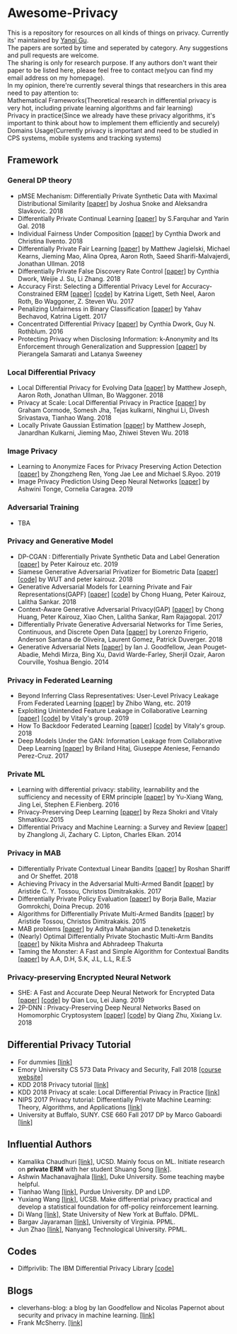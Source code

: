 # Awesome-Privacy  

This is a repository for resources on all kinds of things on privacy. Currently its' maintained by [Yanqi Gu](https://guyanqi.github.io).   
The papers are sorted by time and seperated by category. Any suggestions and pull requests are welcome.  
The sharing is only for research purpose. If any authors don't want their paper to be listed here, please feel free to contact me(you can find my email address on my homepage).  
In my opinion, there're currently several things that researchers in this area need to pay attention to:   
Mathematical Frameworks(Theoretical research in differential privacy is very hot, including private learning algorithms and fair learning)   
Privacy in practice(Since we already have these privacy algorithms, it's important to think about how to implement them efficiently and securely)   
Domains Usage(Currently privacy is important and need to be studied in CPS systems, mobile systems and tracking systems)    

## Framework

### General DP theory  
* pMSE Mechanism: Differentially Private Synthetic Data with Maximal Distributional Similarity [[paper]](https://arxiv.org/pdf/1805.09392.pdf) by Joshua Snoke and Aleksandra Slavkovic. 2018
* Differentially Private Continual Learning [[paper]](https://arxiv.org/pdf/1902.06497.pdf) by S.Farquhar and Yarin Gal. 2018
* Individual Fairness Under Composition [[paper]](http://www.fatml.org/media/documents/individual_fairness_under_composition.pdf) by Cynthia Dwork and Christina Ilvento. 2018  
* Differentially Private Fair Learning [[paper]](https://arxiv.org/abs/1812.02696) by Matthew Jagielski, Michael Kearns, Jieming Mao, Alina Oprea, Aaron Roth, Saeed Sharifi-Malvajerdi, Jonathan Ullman. 2018  
* Differentially Private False Discovery Rate Control [[paper]](https://arxiv.org/abs/1807.04209) by Cynthia Dwork, Weijie J. Su, Li Zhang. 2018  
* Accuracy First: Selecting a Differential Privacy Level for Accuracy-Constrained ERM [[paper]](https://arxiv.org/abs/1705.10829) [[code]](https://github.com/steven7woo/Accuracy-First-Differential-Privacy) by Katrina Ligett, Seth Neel, Aaron Roth, Bo Waggoner, Z. Steven Wu. 2017  
* Penalizing Unfairness in Binary Classification [[paper]](https://arxiv.org/abs/1707.00044) by Yahav Bechavod, Katrina Ligett. 2017  
* Concentrated Differential Privacy [[paper]](https://arxiv.org/abs/1603.01887) by Cynthia Dwork, Guy N. Rothblum. 2016  
* Protecting Privacy when Disclosing Information: k-Anonymity and Its Enforcement through Generalization and Suppression [[paper]](https://epic.org/privacy/reidentification/Samarati_Sweeney_paper.pdf) by Pierangela Samarati and Latanya Sweeney  

### Local Differential Privacy  
* Local Differential Privacy for Evolving Data [[paper]](https://arxiv.org/abs/1802.07128) by Matthew Joseph, Aaron Roth, Jonathan Ullman, Bo Waggoner. 2018  
* Privacy at Scale: Local Differential Privacy in Practice [[paper]](http://dimacs.rutgers.edu/~graham/pubs/papers/ldptutorial.pdf) by Graham Cormode, Somesh Jha, Tejas kulkarni, Ninghui Li, Divesh Srivastava, Tianhao Wang. 2018  
* Locally Private Gaussian Estimation [[paper]](https://arxiv.org/abs/1811.08382) by Matthew Joseph, Janardhan Kulkarni, Jieming Mao, Zhiwei Steven Wu. 2018  

### Image Privacy
* Learning to Anonymize Faces for Privacy Preserving Action Detection [[paper]](https://web.cs.ucdavis.edu/~yjlee/projects/eccv2018-privacy.pdf) by Zhongzheng Ren, Yong Jae Lee and Michael S.Ryoo. 2019
* Image Privacy Prediction Using Deep Neural Networks [[paper]](https://arxiv.org/pdf/1903.03695.pdf) by Ashwini Tonge, Cornelia Caragea. 2019

### Adversarial Training
* TBA

### Privacy and Generative Model
* DP-CGAN : Differentially Private Synthetic Data and Label Generation [[paper]](http://openaccess.thecvf.com/content_CVPRW_2019/papers/CV-COPS/Torkzadehmahani_DP-CGAN_Differentially_Private_Synthetic_Data_and_Label_Generation_CVPRW_2019_paper.pdf) by Peter Kairouz etc. 2019
* Siamese Generative Adversarial Privatizer for Biometric Data [[paper]](https://arxiv.org/pdf/1804.08757.pdf) [[code]](https://github.com/WUT-ML/privacy) by WUT and peter kairouz. 2018
* Generative Adversarial Models for Learning Private and Fair Representations(GAPF) [[paper]](https://arxiv.org/abs/1807.05306) [[code]](https://github.com/cabreraalex/private-fair-GAN) by Chong Huang, Peter Kairouz, Lalitha Sankar. 2018
* Context-Aware Generative Adversarial Privacy(GAP) [[paper]](https://arxiv.org/abs/1710.09549) by Chong Huang, Peter Kairouz, Xiao Chen, Lalitha Sankar, Ram Rajagopal. 2017  
* Differentially Private Generative Adversarial Networks for Time Series, Continuous, and Discrete Open Data
 [[paper]](https://arxiv.org/abs/1901.02477) by Lorenzo Frigerio, Anderson Santana de Oliveira, Laurent Gomez, Patrick Duverger. 2018   
* Generative Adversarial Nets [[paper]](https://arxiv.org/abs/1406.2661) by Ian J. Goodfellow, Jean Pouget-Abadie, Mehdi Mirza, Bing Xu, David Warde-Farley, Sherjil Ozair, Aaron Courville, Yoshua Bengio. 2014  

### Privacy in Federated Learning  
* Beyond Inferring Class Representatives: User-Level Privacy Leakage From Federated Learning [[paper]](https://arxiv.org/pdf/1812.00535.pdf) by Zhibo Wang, etc. 2019
* Exploiting Unintended Feature Leakage in Collaborative Learning [[paper]](https://arxiv.org/pdf/1805.04049.pdf) [[code]](https://github.com/csong27/property-inference-collaborative-ml) by Vitaly's group. 2019
* How To Backdoor Federated Learning [[paper]](https://arxiv.org/abs/1807.00459) [[code]](https://github.com/ebagdasa/backdoor_federated_learning) by Vitaly's group. 2018
* Deep Models Under the GAN: Information Leakage from Collaborative Deep Learning [[paper]](https://arxiv.org/abs/1702.07464) by Briland Hitaj, Giuseppe Ateniese, Fernando Perez-Cruz. 2017  

### Private ML  
* Learning with differential privacy: stability, learnability and the sufficiency and necessity of ERM principle [[paper]](https://dl.acm.org/citation.cfm?id=3053465) by Yu-Xiang Wang, Jing Lei, Stephen E.Fienberg. 2016  
* Privacy-Preserving Deep Learning [[paper]](https://www.cs.cornell.edu/~shmat/shmat_ccs15.pdf) by Reza Shokri and Vitaly Shmatikov.2015  
* Differential Privacy and Machine Learning: a Survey and Review [[paper]](https://arxiv.org/abs/1412.7584) by Zhanglong Ji, Zachary C. Lipton, Charles Elkan. 2014  

### Privacy in MAB  
* Differentially Private Contextual Linear Bandits [[paper]](https://arxiv.org/pdf/1810.00068.pdf) by Roshan Shariff and Or Sheffet. 2018  
* Achieving Privacy in the Adversarial Multi-Armed Bandit [[paper]](https://arxiv.org/abs/1701.04222) by Aristide C. Y. Tossou, Christos Dimitrakakis. 2017  
* Differentially Private Policy Evaluation [[paper]](https://arxiv.org/abs/1603.02010) by Borja Balle, Maziar Gomrokchi, Doina Precup. 2016  
* Algorithms for Differentially Private Multi-Armed Bandits [[paper]](https://arxiv.org/abs/1511.08681) by Aristide Tossou, Christos Dimitrakakis. 2015  
* MAB problems [[paper]](http://web.eecs.umich.edu/faculty/teneketzis/papers/MAB-Survey.pdf) by Aditya Mahajan and D.teneketzis  
* (Nearly) Optimal Differentially Private Stochastic Multi-Arm Bandits [[paper]](http://auai.org/uai2015/proceedings/papers/58.pdf) by Nikita Mishra and Abhradeep Thakurta  
* Taming the Monster: A Fast and Simple Algorithm for Contextual Bandits [[paper]](http://proceedings.mlr.press/v32/agarwalb14.pdf) by A.A, D.H, S.K, J.L, L.L, R.E.S  

### Privacy-preserving Encrypted Neural Network
* SHE: A Fast and Accurate Deep Neural Network for Encrypted Data [[paper]](https://arxiv.org/abs/1906.00148) [[code]](https://github.com/safednn/SHE) by Qian Lou, Lei Jiang. 2019
* 2P-DNN : Privacy-Preserving Deep Neural Networks Based on Homomorphic Cryptosystem [[paper]](https://arxiv.org/abs/1807.08459) [[code]](https://github.com/zhustrong/pigstrong/tree/master/pigstrong) by Qiang Zhu, Xixiang Lv. 2018


## Differential Privacy Tutorial
* For dummies [[link]](https://robertovitillo.com/2016/07/29/differential-privacy-for-dummies/)
* Emory University CS 573 Data Privacy and Security, Fall 2018 [[course website]](http://www.cs.emory.edu/~lxiong/cs573/)
* KDD 2018 Privacy tutorial [[link]](https://sites.google.com/view/kdd2018privacytutorial)
* KDD 2018 Privacy at scale: Local Differential Privacy in Practice [[link]](https://sites.google.com/view/kdd2018-tutorial/home)
* NIPS 2017 Privacy tutorial: Differentially Private Machine Learning: Theory, Algorithms, and Applications [[link]](https://www.ece.rutgers.edu/~asarwate/nips2017/)
* University at Buffalo, SUNY. CSE 660 Fall 2017 DP by Marco Gaboardi [[link]](https://www.acsu.buffalo.edu/~gaboardi/teaching/CSE660-fall17.html) 

## Influential Authors 

* Kamalika Chaudhuri [[link]](http://cseweb.ucsd.edu/~kamalika/), UCSD. Mainly focus on ML. Initiate research on **private ERM** with her student Shuang Song [[link]](http://cseweb.ucsd.edu/~shs037/). 
* Ashwin Machanavajjhala [[link]](https://users.cs.duke.edu/~ashwin/index.html), Duke University. Some teaching maybe helpful.
* Tianhao Wang [[link]](https://tianhao.wang), Purdue University. DP and LDP.
* Yuxiang Wang [[link]](https://sites.cs.ucsb.edu/~yuxiangw/index.html), UCSB. Make differential privacy practical and develop a statistical foundation for off-policy reinforcement learning.
* Di Wang [[link]](http://www.acsu.buffalo.edu/~dwang45/), State University of New York at Buffalo. DPML. 
* Bargav Jayaraman [[link]](https://bargavjayaraman.github.io), University of Virginia. PPML.
* Jun Zhao [[link]](https://junzhao-cmu.wixsite.com/resume), Nanyang Technological University. PPML.

## Codes
* Diffprivlib: The IBM Differential Privacy Library [[code]](https://github.com/IBM/differential-privacy-library)

## Blogs
* cleverhans-blog: a blog by Ian Goodfellow and Nicolas Papernot about security and privacy in machine learning. [[link]](https://www.cleverhans.io)
* Frank McSherry. [[link]](https://github.com/frankmcsherry/blog)
